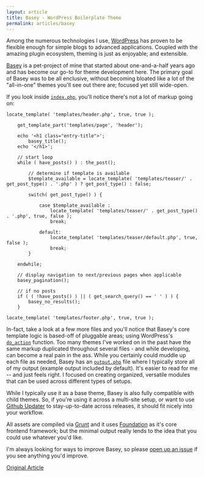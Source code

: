 ```yaml
---
layout: article
title: Basey - WordPress Boilerplate Theme
permalink: articles/basey
---
```


Among the numerous technologies I use, [WordPress](http://wordpress.org) has proven to be flexible enough for simple blogs to advanced applications. Coupled with the amazing plugin ecosystem, theming is just as enjoyable; and extensible.

[Basey](http://github.com/zslabs/basey-theme) is a pet-project of mine that started about one-and-a-half years ago and has become our go-to for theme development here. The primary goal of Basey was to be all enclusive, without becoming bloated like a lot of the "all-in-one" themes you'll see out there are; focused yet still wide-open.

If you look inside [`index.php`](https://github.com/zslabs/basey-theme/blob/master/index.php), you'll notice there's not a lot of markup going on:

    locate_template( 'templates/header.php', true, true );

        get_template_part('templates/page', 'header');

        echo '<h1 class="entry-title">';
            basey_title();
        echo '</h1>';

        // start loop
        while ( have_posts() ) : the_post();

            // determine if template is available
            $template_available = locate_template( 'templates/teaser/' . get_post_type() . '.php' ) ? get_post_type() : false;

            switch( get_post_type() ) {

                case $template_available :
                    locate_template( 'templates/teaser/' . get_post_type() . '.php', true, false );
                    break;

                default:
                    locate_template( 'templates/teaser/default.php', true, false );
                    break;
            }

        endwhile;

        // display navigation to next/previous pages when applicable
        basey_pagination();

        // if no posts
        if ( ( !have_posts() ) || ( get_search_query() == ' ' ) ) {
            basey_no_results();
        }

    locate_template( 'templates/footer.php', true, true );

In-fact, take a look at a few more files and you'll notice that Basey's core template logic is based-off of pluggable areas; using WordPress's [`do_action`](http://codex.wordpress.org/Function_Reference/do_action) function. Too many themes I've worked on in the past have the same markup duplicated throughout several files - and while developing, can become a real pain in the ass. While you certainly could muddle up each file as needed, Basey has an [`output.php`](https://github.com/zslabs/basey-theme/blob/master/inc/output.php) file where I typically store all of my output (example output included by default). It's easier to read for me -- and just feels right. I focused on creating organized, versatile modules that can be used across different types of setups.

While I typically use it as a base theme, Basey is also fully compatible with child themes. So, if you're using it across a multi-site setup, or want to use [Github Updater](https://github.com/afragen/github-updater) to stay-up-to-date across releases, it should fit nicely into your workflow.

All assets are compiled via [Grunt](http://gruntjs.com) and it uses [Foundation](https://github.com/zurb/foundation) as it's core frontend framework; but the minimal output really lends to the idea that you could use whatever you'd like.

I'm always looking for ways to improve Basey, so please [open up an issue](https://github.com/zslabs/basey-theme/issues) if you see anything you'd improve.

[Original Article](http://blog.blueion.com/2014/03/25/basey/)
